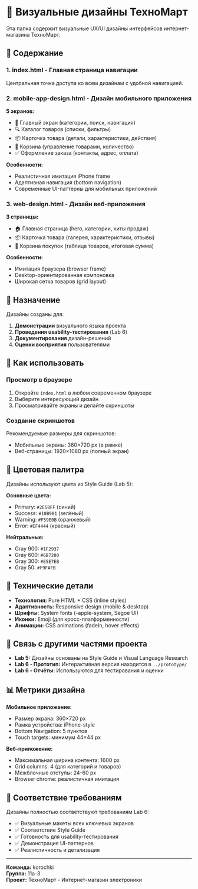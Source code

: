 # 🎨 Визуальные дизайны ТехноМарт

Эта папка содержит визуальные UX/UI дизайны интерфейсов интернет-магазина ТехноМарт.

## 📁 Содержание

### 1. **index.html** - Главная страница навигации
Центральная точка доступа ко всем дизайнам с удобной навигацией.

### 2. **mobile-app-design.html** - Дизайн мобильного приложения
**5 экранов:**
- 📱 Главный экран (категории, поиск, навигация)
- 🔍 Каталог товаров (списки, фильтры)
- 📦 Карточка товара (детали, характеристики, действия)
- 🛒 Корзина (управление товарами, количество)
- ✅ Оформление заказа (контакты, адрес, оплата)

**Особенности:**
- Реалистичная имитация iPhone frame
- Адаптивная навигация (bottom navigation)
- Современные UI-паттерны для мобильных приложений

### 3. **web-design.html** - Дизайн веб-приложения
**3 страницы:**
- 🏠 Главная страница (hero, категории, хиты продаж)
- 📦 Карточка товара (галерея, характеристики, отзывы)
- 🛒 Корзина покупок (таблица товаров, итоговая сумма)

**Особенности:**
- Имитация браузера (browser frame)
- Desktop-ориентированная компоновка
- Широкая сетка товаров (grid layout)

## 🎯 Назначение

Дизайны созданы для:
1. **Демонстрации** визуального языка проекта
2. **Проведения usability-тестирования** (Lab 6)
3. **Документирования** дизайн-решений
4. **Оценки восприятия** пользователями

## 🚀 Как использовать

### Просмотр в браузере
1. Откройте `index.html` в любом современном браузере
2. Выберите интересующий дизайн
3. Просматривайте экраны и делайте скриншоты

### Создание скриншотов
Рекомендуемые размеры для скриншотов:
- Мобильные экраны: 360×720 px (в рамке)
- Веб-страницы: 1920×1080 px (полный экран)

## 🎨 Цветовая палитра

Дизайны используют цвета из Style Guide (Lab 5):

**Основные цвета:**
- Primary: `#2E5BFF` (синий)
- Success: `#10B981` (зелёный)
- Warning: `#F59E0B` (оранжевый)
- Error: `#EF4444` (красный)

**Нейтральные:**
- Gray 900: `#1F2937`
- Gray 600: `#6B7280`
- Gray 300: `#E5E7EB`
- Gray 50: `#F9FAFB`

## 📝 Технические детали

- **Технология:** Pure HTML + CSS (inline styles)
- **Адаптивность:** Responsive design (mobile & desktop)
- **Шрифты:** System fonts (-apple-system, Segoe UI)
- **Иконки:** Emoji (для кросс-платформенности)
- **Анимации:** CSS animations (fadeIn, hover effects)

## 🔗 Связь с другими частями проекта

- **Lab 5:** Дизайны основаны на Style Guide и Visual Language Research
- **Lab 6 - Прототип:** Интерактивная версия находится в `../prototype/`
- **Lab 6 - Отчёты:** Используются для тестирования и оценки

## 📊 Метрики дизайна

**Мобильное приложение:**
- Размер экрана: 360×720 px
- Рамка устройства: iPhone-style
- Bottom Navigation: 5 пунктов
- Touch targets: минимум 44×44 px

**Веб-приложение:**
- Максимальная ширина контента: 1600 px
- Grid columns: 4 (для категорий и товаров)
- Межблочные отступы: 24-60 px
- Browser chrome: реалистичная имитация

## 🎯 Соответствие требованиям

Дизайны полностью соответствуют требованиям Lab 6:
- ✅ Визуальные макеты всех ключевых экранов
- ✅ Соответствие Style Guide
- ✅ Готовность для usability-тестирования
- ✅ Демонстрация UI-паттернов
- ✅ Реалистичность и детализация

---

**Команда:** korochki  
**Группа:** 11а-3  
**Проект:** ТехноМарт - Интернет-магазин электроники

